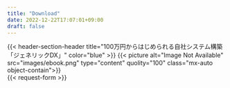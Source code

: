 ```yaml
---
title: "Download"
date: 2022-12-22T17:07:01+09:00
draft: false
---
```


<section class="py-10 lg:py-20 bg-[url('../img/patterA.png')] bg-cover" id="download">

<div class="px-2 flex flex-col md:flex-row gap-x-32 md:gap-x-16 lg:w-11/12 max-w-[1280px] 3xl:max-w-[1500px] mx-auto">

<div>
{{< header-section-header 
    title="100万円からはじめられる自社システム構築「ジェネリックDX」"
    color="blue"
>}}
{{< picture alt="Image Not Available" src="images/ebook.png" type="content" quolity="100" class="mx-auto object-contain">}}
</div>


<div class="px-2 lg:px-0 lg:w-3/4 3xl:w-full mx-auto relative z-50">
{{< request-form >}}
</div>

</div>

</section>
